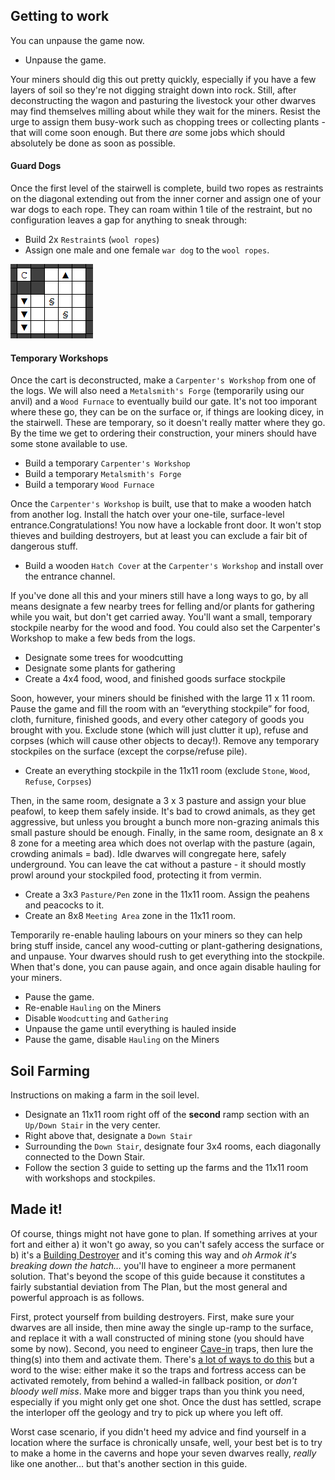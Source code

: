 Getting to work
---------------

You can unpause the game now.

- Unpause the game.

Your miners should dig this out pretty quickly, especially if you have a
few layers of soil so they're not digging straight down into rock.
Still, after deconstructing the wagon and pasturing the livestock your
other dwarves may find themselves milling about while they wait for the
miners. Resist the urge to assign them busy-work such as chopping trees
or collecting plants - that will come soon enough. But there *are* some
jobs which should absolutely be done as soon as possible.

#### Guard Dogs

Once the first level of the stairwell is complete, build two ropes as restraints on the diagonal extending out from the inner corner and assign one of your war dogs to each rope. They can roam within 1 tile of the restraint, but no configuration leaves a gap for anything to sneak through:

- Build 2x `Restraint`s (`wool ropes`)
- Assign one male and one female `war dog` to the `wool ropes`.

![](images/dog_placement.png "fig:dog_placement.png")


#### Temporary Workshops

Once the cart is deconstructed, make a `Carpenter's Workshop` from one
of the logs. We will also need a `Metalsmith's Forge` (temporarily using our anvil) and a `Wood Furnace` to eventually build our gate. It's not too imporant where these go, they can be on the surface or, if things are looking dicey, in the stairwell. These are temporary, so it doesn't really matter where they go. By the time we get to ordering their construction, your miners should have some stone available to use.

- Build a temporary `Carpenter's Workshop`
- Build a temporary `Metalsmith's Forge`
- Build a temporary `Wood Furnace`

Once the `Carpenter's Workshop` is built, use that to make a wooden hatch from another log. Install the hatch over your one-tile, surface-level entrance.Congratulations! You now have a lockable front door. It won't stop thieves and building destroyers, but at least you can exclude a fair bit of dangerous stuff.

- Build a wooden `Hatch Cover` at the `Carpenter's Workshop` and install over the entrance channel.

If you've done all this and your miners still have a long ways to go, by
all means designate a few nearby trees for felling and/or plants for
gathering while you wait, but don't get carried away. You'll want a
small, temporary stockpile nearby for the wood and food.  You could also set the Carpenter's Workshop to make a few beds from the logs.

- Designate some trees for woodcutting
- Designate some plants for gathering
- Create a 4x4 food, wood, and finished goods surface stockpile

Soon, however, your miners should be finished with the large 11 x 11
room. Pause the game and fill the room with an “everything stockpile”
for food, cloth, furniture, finished goods, and every other category of
goods you brought with you. Exclude stone (which will just clutter it
up), refuse and corpses (which will cause other objects to decay!).
Remove any temporary stockpiles on the surface (except the corpse/refuse
pile).

- Create an everything stockpile in the 11x11 room (exclude `Stone`, `Wood`, `Refuse`, `Corpses`)

Then, in the same room, designate a 3 x 3 pasture and assign your blue
peafowl, to keep them safely inside. It's bad to crowd animals, as they
get aggressive, but unless you brought a bunch more non-grazing animals
this small pasture should be enough. Finally, in the same room,
designate an 8 x 8 zone for a meeting area which does not overlap with
the pasture (again, crowding animals = bad). Idle dwarves will
congregate here, safely underground. You can leave the cat without a
pasture - it should mostly prowl around your stockpiled food, protecting
it from vermin.

- Create a 3x3 `Pasture/Pen` zone in the 11x11 room. Assign the peahens and peacocks to it.
- Create an 8x8 `Meeting Area` zone in the 11x11 room.

Temporarily re-enable hauling labours on your miners so they can help
bring stuff inside, cancel any wood-cutting or plant-gathering
designations, and unpause. Your dwarves should rush
to get everything into the stockpile. When that's done, you can pause
again, and once again disable hauling for your miners.

- Pause the game.
- Re-enable `Hauling` on the Miners
- Disable `Woodcutting` and `Gathering`
- Unpause the game until everything is hauled inside
- Pause the game, disable `Hauling` on the Miners

<!-- is enabling hauling on the miners really necessary if we are going to make the farm next? -->

Soil Farming
------------

Instructions on making a farm in the soil level.

- Designate an 11x11 room right off of the **second** ramp section with an `Up/Down Stair` in the very center.
- Right above that, designate a `Down Stair`
- Surrounding the `Down Stair`, designate four 3x4 rooms, each diagonally connected to the Down Stair.
- Follow the section 3 guide to setting up the farms and the 11x11 room with workshops and stockpiles. 

Made it!
--------

Of course, things might not have gone to plan. If something arrives at
your fort and either a) it won't go away, so you can't safely access the
surface or b) it's a [Building Destroyer](http://dwarffortresswiki.org/index.php/Building_Destroyer "wikilink")
and it's coming this way and *oh Armok it's breaking down the hatch…*
you'll have to engineer a more permanent solution. That's beyond the
scope of this guide because it constitutes a fairly substantial
deviation from The Plan, but the most general and powerful approach is
as follows.

First, protect yourself from building destroyers. First, make sure your
dwarves are all inside, then mine away the single up-ramp to the
surface, and replace it with a wall constructed of mining stone (you
should have some by now). Second, you need to engineer
[Cave-in](http://dwarffortresswiki.org/index.php/Cave-in "wikilink") traps, then lure the thing(s) into them
and activate them. There's [a lot of ways to do this](http://dwarffortresswiki.org/index.php/Trap_design#cave-in_trap "wikilink") but a word to the wise:
either make it so the traps and fortress access can be activated
remotely, from behind a walled-in fallback position, or *don't bloody
well miss*. Make more and bigger traps than you think you need,
especially if you might only get one shot. Once the dust has settled,
scrape the interloper off the geology and try to pick up where you left
off.

Worst case scenario, if you didn't heed my advice and find yourself in a
location where the surface is chronically unsafe, well, your best bet is
to try to make a home in the caverns and hope your seven dwarves really,
*really* like one another… but that's another section in this guide.
